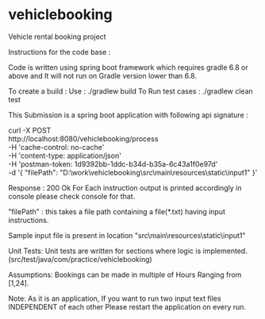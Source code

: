 # vehiclebooking
Vehicle rental booking project


Instructions for the code base : 

Code is written using spring boot framework which requires gradle 6.8 or above and It will not run on Gradle version lower than 6.8.

To create a build : 
  Use : ./gradlew build
  To Run test cases : ./gradlew clean test


This Submission is a spring boot application with following api signature : 

curl -X POST \
  http://localhost:8080/vehiclebooking/process \
  -H 'cache-control: no-cache' \
  -H 'content-type: application/json' \
  -H 'postman-token: 1d9392bb-1ddc-b34d-b35a-6c43a1f0e97d' \
  -d '{
  "filePath": "D:\\work\\vehiclebooking\\src\\main\\resources\\static\\input1"
}'

Response : 200 Ok
For Each instruction output is printed accordingly in console please check console for that.

"filePath" : this takes a file path containing a file(*.txt) having input instructions.

Sample input file is present in location "src\main\resources\static\input1"

Unit Tests: Unit tests are written for sections where logic is implemented.(src/test/java/com/practice/vehiclebooking)

Assumptions: 
Bookings can be made in multiple of Hours Ranging from [1,24].

Note: 
As it is an application, If you want to run two input text files INDEPENDENT of each other Please restart the application on every run.
